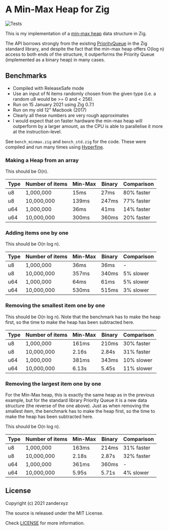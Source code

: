 # A Min-Max Heap for Zig

![Tests](https://github.com/zanderxyz/search/workflows/Zig/badge.svg)

This is my implementation of a [min-max heap](https://en.wikipedia.org/wiki/Min-max_heap) data structure in Zig. 

The API borrows strongly from the existing [PriorityQueue](https://github.com/ziglang/zig/blob/master/lib/std/priority_queue.zig) in the Zig standard library, and despite the fact that the min-max heap offers O(log n) access to both ends of the structure, it outperforms the Priority Queue (implemented as a binary heap) in many cases.

## Benchmarks

* Compiled with ReleaseSafe mode
* Use an input of N items randomly chosen from the given type (i.e. a random u8 would be >= 0 and < 256). 
* Run on 15 January 2021 using Zig 0.7.1 
* Run on my old 12" Macbook (2017)
* Clearly all these numbers are very rough approximates
* I would expect that on faster hardware the min-max heap will outperform by a larger amount, as the CPU is able to parallelise it more at the instruction-level.

See `bench_minmax.zig` and `bench_std.zig` for the code. These were compiled and run many times using [Hyperfine](https://github.com/sharkdp/hyperfine).

### Making a Heap from an array

This should be O(n).

Type | Number of items | Min-Max | Binary | Comparison
--- | --- | --- | --- | ---
u8 | 1,000,000 | 15ms | 27ms | 80% faster
u8 | 10,000,000 | 139ms | 247ms | 77% faster
u64 | 1,000,000 | 36ms | 41ms | 14% faster
u64 | 10,000,000 | 300ms | 360ms | 20% faster

### Adding items one by one

This should be O(n log n).

Type | Number of items | Min-Max | Binary | Comparison
--- | --- | --- | --- | ---
u8 | 1,000,000 | 36ms | 36ms | -
u8 | 10,000,000 | 357ms | 340ms | 5% slower
u64 | 1,000,000 | 64ms | 61ms | 5% slower
u64 | 10,000,000 | 530ms | 515ms | 3% slower

### Removing the smallest item one by one

This should be O(n log n). Note that the benchmark has to make the heap first, so the time to make the heap has been subtracted here.

Type | Number of items | Min-Max | Binary | Comparison
--- | --- | --- | --- | ---
u8 | 1,000,000 | 161ms | 210ms | 30% faster
u8 | 10,000,000 | 2.16s | 2.84s | 31% faster
u64 | 1,000,000 | 381ms | 343ms | 10% slower
u64 | 10,000,000 | 6.13s | 5.45s | 11% slower

### Removing the largest item one by one

For the Min-Max heap, this is exactly the same heap as in the previous example, but for the standard library Priority Queue it is a new data structure (the reverse of the one above). Just as when removing the smallest item, the benchmark has to make the heap first, so the time to make the heap has been subtracted here.

This should be O(n log n).

Type | Number of items | Min-Max | Binary | Comparison
--- | --- | --- | --- | ---
u8 | 1,000,000 | 163ms | 214ms | 31% faster
u8 | 10,000,000 | 2.18s | 2.87s | 32% faster
u64 | 1,000,000 | 361ms | 360ms | -
u64 | 10,000,000 | 5.95s | 5.71s | 4% slower

## License

Copyright (c) 2021 zanderxyz

The source is released under the MIT License.

Check [LICENSE](https://github.com/zanderxyz/zig-min-max-heap/blob/master/LICENSE) for more information.
